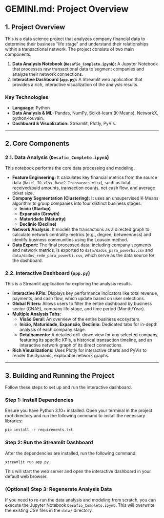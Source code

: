 # GEMINI.md: Project Overview

## 1. Project Overview

This is a data science project that analyzes company financial data to determine their business "life stage" and understand their relationships within a transactional network. The project consists of two main components:

1.  **Data Analysis Notebook (`Desafio_Completo.ipynb`):** A Jupyter Notebook that processes raw transactional data to segment companies and analyze their network connections.
2.  **Interactive Dashboard (`app.py`):** A Streamlit web application that provides a rich, interactive visualization of the analysis results.

### Key Technologies
- **Language:** Python
- **Data Analysis & ML:** Pandas, NumPy, Scikit-learn (K-Means), NetworkX, python-louvain.
- **Dashboard & Visualization:** Streamlit, Plotly, PyVis.

---

## 2. Core Components

### 2.1. Data Analysis (`Desafio_Completo.ipynb`)

This notebook performs the core data processing and modeling.

- **Feature Engineering:** It calculates key financial metrics from the source data (`Base1_ID.xlsx`, `Base2_Transacoes.xlsx`), such as total received/paid amounts, transaction counts, net cash flow, and average ticket size.
- **Company Segmentation (Clustering):** It uses an unsupervised K-Means algorithm to group companies into four distinct business stages:
    - **Início (Startup)**
    - **Expansão (Growth)**
    - **Maturidade (Maturity)**
    - **Declínio (Decline)**
- **Network Analysis:** It models the transactions as a directed graph to calculate network centrality metrics (e.g., degree, betweenness) and identify business communities using the Louvain method.
- **Data Export:** The final processed data, including company segments and network metrics, is exported to `data/dados_para_powerbi.csv` and `data/dados_rede_para_powerbi.csv`, which serve as the data source for the dashboard.

### 2.2. Interactive Dashboard (`app.py`)

This is a Streamlit application for exploring the analysis results.

- **Interactive KPIs:** Displays key performance indicators like total revenue, payments, and cash flow, which update based on user selections.
- **Global Filters:** Allows users to filter the entire dashboard by business sector (CNAE), company life stage, and time period (Month/Year).
- **Multiple Analysis Tabs:**
    - **Visão Geral:** An overview of the entire business ecosystem.
    - **Início, Maturidade, Expansão, Declínio:** Dedicated tabs for in-depth analysis of each company stage.
    - **Detalhamento:** A detailed drill-down view for any selected company, featuring its specific KPIs, a historical transaction timeline, and an interactive network graph of its direct connections.
- **Rich Visualizations:** Uses Plotly for interactive charts and PyVis to render the dynamic, explorable network graphs.

---

## 3. Building and Running the Project

Follow these steps to set up and run the interactive dashboard.

### Step 1: Install Dependencies

Ensure you have Python 3.10+ installed. Open your terminal in the project root directory and run the following command to install the necessary libraries:

```bash
pip install -r requirements.txt
```

### Step 2: Run the Streamlit Dashboard

After the dependencies are installed, run the following command:

```bash
streamlit run app.py
```

This will start the web server and open the interactive dashboard in your default web browser.

### (Optional) Step 3: Regenerate Analysis Data

If you need to re-run the data analysis and modeling from scratch, you can execute the Jupyter Notebook `Desafio_Completo.ipynb`. This will overwrite the existing CSV files in the `data/` directory.
